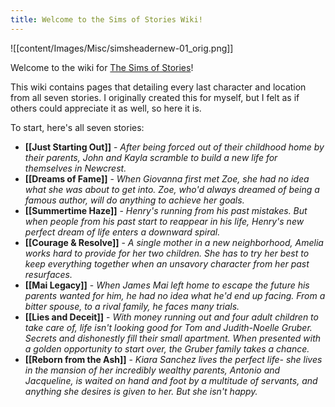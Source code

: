 ```yaml
---
title: Welcome to the Sims of Stories Wiki!
---
```

![[content/Images/Misc/simsheadernew-01_orig.png]] 

Welcome to the wiki for [The Sims of Stories](https://thesimsofstories.weebly.com)!

This wiki contains pages that detailing every last character and location from all seven stories. I originally created this for myself, but I felt as if others could appreciate it as well, so here it is.

To start, here's all seven stories:
* **[[Just Starting Out]]** - *After being forced out of their childhood home by their parents, John and Kayla scramble to build a new life for themselves in Newcrest.*
* **[[Dreams of Fame]]** - *When Giovanna first met Zoe, she had no idea what she was about to get into. Zoe, who'd always dreamed of being a famous author, will do anything to achieve her goals.*
* **[[Summertime Haze]]** - *Henry's running from his past mistakes. But when people from his past start to reappear in his life, Henry's new perfect dream of life enters a downward spiral.*
* **[[Courage & Resolve]]** - *A single mother in a new neighborhood, Amelia works hard to provide for her two children. She has to try her best to keep everything together when an unsavory character from her past resurfaces.*
* **[[Mai Legacy]]** - *When James Mai left home to escape the future his parents wanted for him, he had no idea what he'd end up facing. From a bitter spouse, to a rival family, he faces many trials.*
* **[[Lies and Deceit]]** - *With money running out and four adult children to take care of, life isn't looking good for Tom and Judith-Noelle Gruber. Secrets and dishonestly fill their small apartment. When presented with a golden opportunity to start over, the Gruber family takes a chance.* 
* **[[Reborn from the Ash]]** - *Kiara Sanchez lives the perfect life- she lives in the mansion of her incredibly wealthy parents, Antonio and Jacqueline, is waited on hand and foot by a multitude of servants, and anything she desires is given to her. But she isn't happy.*
